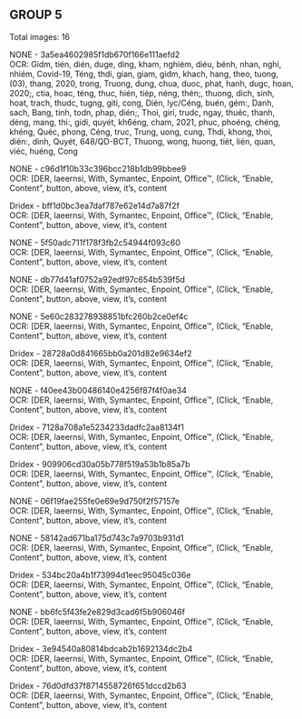 ## GROUP 5
Total images: 16  

NONE - 3a5ea4602985f1db670f166e111aefd2  
OCR: Gidm, tién, dién, duge, ding, kham, nghiém, diéu, bénh, nhan, nghi, nhiém, Covid-19, Téng, thdi, gian, giam, gidm, khach, hang, theo, tuong, (03), thang, 2020, trong, Truong, dung, chua, duoc, phat, hanh, dugc, hoan, 2020;, ctia, hoac, téng, thuc, hién, tiép, néng, thén;, thuong, dich, sinh, hoat, trach, thudc, tugng, giti, cong, Dién, lyc/Céng, buén, gém:, Danh, sach, Bang, tinh, todn, phap, dién;, Thoi, giri, trudc, ngay, thuéc, thanh, déng, mang, thi:, gidi, quyét, kh6éng, cham, 2021, phuc, phoéng, chéng, khéng, Quéc, phong, Céng, truc, Trung, uong, cung, Thdi, khong, thoi, dién:, dinh, Quyét, 648/QD-BCT, Thuong, wong, huong, tiét, lién, quan, viéc, huéng, Cong  

NONE - c96d1f10b33c396bcc218b1db99bbee9  
OCR: [DER, laeernsi, With, Symantec, Enpoint, Office™, (Click, “Enable, Content”, button, above, view, it’s, content  

Dridex - bff1d0bc3ea7daf787e62e14d7a87f2f  
OCR: [DER, laeernsi, With, Symantec, Enpoint, Office™, (Click, “Enable, Content”, button, above, view, it’s, content  

NONE - 5f50adc711f178f3fb2c54944f093c60  
OCR: [DER, laeernsi, With, Symantec, Enpoint, Office™, (Click, “Enable, Content”, button, above, view, it’s, content  

NONE - db77d41af0752a92edf97c654b539f5d  
OCR: [DER, laeernsi, With, Symantec, Enpoint, Office™, (Click, “Enable, Content”, button, above, view, it’s, content  

NONE - 5e60c283278938851bfc260b2ce0ef4c  
OCR: [DER, laeernsi, With, Symantec, Enpoint, Office™, (Click, “Enable, Content”, button, above, view, it’s, content  

Dridex - 28728a0d841665bb0a201d82e9634ef2  
OCR: [DER, laeernsi, With, Symantec, Enpoint, Office™, (Click, “Enable, Content”, button, above, view, it’s, content  

NONE - f40ee43b00486140e4256f87f4f0ae34  
OCR: [DER, laeernsi, With, Symantec, Enpoint, Office™, (Click, “Enable, Content”, button, above, view, it’s, content  

Dridex - 7128a708a1e5234233dadfc2aa8134f1  
OCR: [DER, laeernsi, With, Symantec, Enpoint, Office™, (Click, “Enable, Content”, button, above, view, it’s, content  

Dridex - 909906cd30a05b778f519a53b1b85a7b  
OCR: [DER, laeernsi, With, Symantec, Enpoint, Office™, (Click, “Enable, Content”, button, above, view, it’s, content  

NONE - 06f19fae255fe0e69e9d750f2f57157e  
OCR: [DER, laeernsi, With, Symantec, Enpoint, Office™, (Click, “Enable, Content”, button, above, view, it’s, content  

NONE - 58142ad671ba175d743c7a9703b931d1  
OCR: [DER, laeernsi, With, Symantec, Enpoint, Office™, (Click, “Enable, Content”, button, above, view, it’s, content  

Dridex - 534bc20a4b1f73994d1eec95045c036e  
OCR: [DER, laeernsi, With, Symantec, Enpoint, Office™, (Click, “Enable, Content”, button, above, view, it’s, content  

NONE - bb6fc5f43fe2e829d3cad6f5b906046f  
OCR: [DER, laeernsi, With, Symantec, Enpoint, Office™, (Click, “Enable, Content”, button, above, view, it’s, content  

Dridex - 3e94540a80814bdcab2b1692134dc2b4  
OCR: [DER, laeernsi, With, Symantec, Enpoint, Office™, (Click, “Enable, Content”, button, above, view, it’s, content  

Dridex - 76d0dfd37f8714558726f651dccd2b63  
OCR: [DER, laeernsi, With, Symantec, Enpoint, Office™, (Click, “Enable, Content”, button, above, view, it’s, content  

